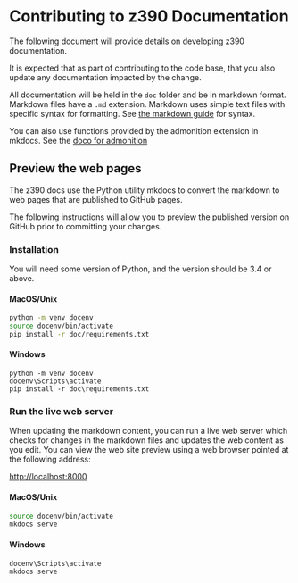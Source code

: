 # Contributing to z390 Documentation

The following document will provide details on developing z390 documentation.

It is expected that as part of contributing to the code base, that you also update any documentation impacted by the change.

All documentation will be held in the `doc` folder and be in markdown format.
Markdown files have a `.md` extension.
Markdown uses simple text files with specific syntax for formatting. See [the markdown guide](https://www.markdownguide.org/basic-syntax/) for syntax.

You can also use functions provided by the admonition extension in mkdocs. See the [doco for admonition](https://python-markdown.github.io/extensions/admonition/)

## Preview the web pages

The z390 docs use the Python utility mkdocs to convert the markdown to web pages that are published to GitHub pages.

The following instructions will allow you to preview the published version on GitHub prior to committing your changes.

### Installation

You will need some version of Python, and the version should be 3.4 or above.

#### MacOS/Unix

``` sh
python -m venv docenv
source docenv/bin/activate
pip install -r doc/requirements.txt
```

#### Windows

``` dos
python -m venv docenv
docenv\Scripts\activate
pip install -r doc\requirements.txt
```

### Run the live web server

When updating the markdown content, you can run a live web server which checks for changes in the markdown files and updates the web content as you edit.
You can view the web site preview using a web browser pointed at the following address:

<http://localhost:8000>

#### MacOS/Unix
    
``` sh
source docenv/bin/activate
mkdocs serve
```

#### Windows

``` dos
docenv\Scripts\activate
mkdocs serve
```